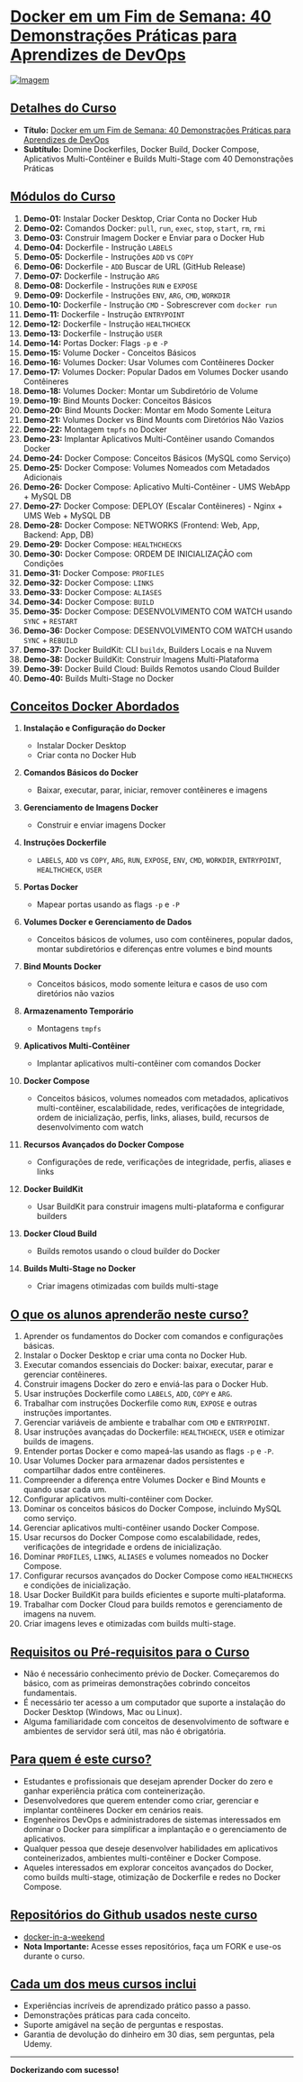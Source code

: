 # [Docker em um Fim de Semana: 40 Demonstrações Práticas para Aprendizes de DevOps](https://links.stacksimplify.com/docker-in-a-weekend-40-practical-demos-for-devops)

[![Imagem](docker-1.png "Docker em um Fim de Semana: 40 Demonstrações Práticas para Aprendizes de DevOps")](https://links.stacksimplify.com/docker-in-a-weekend-40-practical-demos-for-devops)

## [Detalhes do Curso](https://links.stacksimplify.com/docker-in-a-weekend-40-practical-demos-for-devops)
- **Título:** [Docker em um Fim de Semana: 40 Demonstrações Práticas para Aprendizes de DevOps](https://links.stacksimplify.com/docker-in-a-weekend-40-practical-demos-for-devops)
- **Subtítulo:** Domine Dockerfiles, Docker Build, Docker Compose, Aplicativos Multi-Contêiner e Builds Multi-Stage com 40 Demonstrações Práticas

## [Módulos do Curso](https://links.stacksimplify.com/docker-in-a-weekend-40-practical-demos-for-devops)
1. **Demo-01:** Instalar Docker Desktop, Criar Conta no Docker Hub
2. **Demo-02:** Comandos Docker: `pull`, `run`, `exec`, `stop`, `start`, `rm`, `rmi`
3. **Demo-03:** Construir Imagem Docker e Enviar para o Docker Hub
4. **Demo-04:** Dockerfile - Instrução `LABELS`
5. **Demo-05:** Dockerfile - Instruções `ADD` vs `COPY`
6. **Demo-06:** Dockerfile - `ADD` Buscar de URL (GitHub Release)
7. **Demo-07:** Dockerfile - Instrução `ARG`
8. **Demo-08:** Dockerfile - Instruções `RUN` e `EXPOSE`
9. **Demo-09:** Dockerfile - Instruções `ENV`, `ARG`, `CMD`, `WORKDIR`
10. **Demo-10:** Dockerfile - Instrução `CMD` - Sobrescrever com `docker run`
11. **Demo-11:** Dockerfile - Instrução `ENTRYPOINT`
12. **Demo-12:** Dockerfile - Instrução `HEALTHCHECK`
13. **Demo-13:** Dockerfile - Instrução `USER`
14. **Demo-14:** Portas Docker: Flags `-p` e `-P`
15. **Demo-15:** Volume Docker - Conceitos Básicos
16. **Demo-16:** Volumes Docker: Usar Volumes com Contêineres Docker
17. **Demo-17:** Volumes Docker: Popular Dados em Volumes Docker usando Contêineres
18. **Demo-18:** Volumes Docker: Montar um Subdiretório de Volume
19. **Demo-19:** Bind Mounts Docker: Conceitos Básicos
20. **Demo-20:** Bind Mounts Docker: Montar em Modo Somente Leitura
21. **Demo-21:** Volumes Docker vs Bind Mounts com Diretórios Não Vazios
22. **Demo-22:** Montagem `tmpfs` no Docker
23. **Demo-23:** Implantar Aplicativos Multi-Contêiner usando Comandos Docker
24. **Demo-24:** Docker Compose: Conceitos Básicos (MySQL como Serviço)
25. **Demo-25:** Docker Compose: Volumes Nomeados com Metadados Adicionais
26. **Demo-26:** Docker Compose: Aplicativo Multi-Contêiner - UMS WebApp + MySQL DB
27. **Demo-27:** Docker Compose: DEPLOY (Escalar Contêineres) - Nginx + UMS Web + MySQL DB
28. **Demo-28:** Docker Compose: NETWORKS (Frontend: Web, App, Backend: App, DB)
29. **Demo-29:** Docker Compose: `HEALTHCHECKS`
30. **Demo-30:** Docker Compose: ORDEM DE INICIALIZAÇÃO com Condições
31. **Demo-31:** Docker Compose: `PROFILES`
32. **Demo-32:** Docker Compose: `LINKS`
33. **Demo-33:** Docker Compose: `ALIASES`
34. **Demo-34:** Docker Compose: `BUILD`
35. **Demo-35:** Docker Compose: DESENVOLVIMENTO COM WATCH usando `SYNC` + `RESTART`
36. **Demo-36:** Docker Compose: DESENVOLVIMENTO COM WATCH usando `SYNC` + `REBUILD`
37. **Demo-37:** Docker BuildKit: CLI `buildx`, Builders Locais e na Nuvem
38. **Demo-38:** Docker BuildKit: Construir Imagens Multi-Plataforma
39. **Demo-39:** Docker Build Cloud: Builds Remotos usando Cloud Builder
40. **Demo-40:** Builds Multi-Stage no Docker

## [Conceitos Docker Abordados](https://links.stacksimplify.com/docker-in-a-weekend-40-practical-demos-for-devops)
1. **Instalação e Configuração do Docker**
   - Instalar Docker Desktop
   - Criar conta no Docker Hub

2. **Comandos Básicos do Docker**
   - Baixar, executar, parar, iniciar, remover contêineres e imagens

3. **Gerenciamento de Imagens Docker**
   - Construir e enviar imagens Docker

4. **Instruções Dockerfile**
   - `LABELS`, `ADD` vs `COPY`, `ARG`, `RUN`, `EXPOSE`, `ENV`, `CMD`, `WORKDIR`, `ENTRYPOINT`, `HEALTHCHECK`, `USER`

5. **Portas Docker**
   - Mapear portas usando as flags `-p` e `-P`

6. **Volumes Docker e Gerenciamento de Dados**
   - Conceitos básicos de volumes, uso com contêineres, popular dados, montar subdiretórios e diferenças entre volumes e bind mounts

7. **Bind Mounts Docker**
   - Conceitos básicos, modo somente leitura e casos de uso com diretórios não vazios

8. **Armazenamento Temporário**
   - Montagens `tmpfs`

9. **Aplicativos Multi-Contêiner**
   - Implantar aplicativos multi-contêiner com comandos Docker

10. **Docker Compose**
    - Conceitos básicos, volumes nomeados com metadados, aplicativos multi-contêiner, escalabilidade, redes, verificações de integridade, ordem de inicialização, perfis, links, aliases, build, recursos de desenvolvimento com watch

11. **Recursos Avançados do Docker Compose**
    - Configurações de rede, verificações de integridade, perfis, aliases e links

12. **Docker BuildKit**
    - Usar BuildKit para construir imagens multi-plataforma e configurar builders

13. **Docker Cloud Build**
    - Builds remotos usando o cloud builder do Docker

14. **Builds Multi-Stage no Docker**
    - Criar imagens otimizadas com builds multi-stage

## [O que os alunos aprenderão neste curso?](https://links.stacksimplify.com/docker-in-a-weekend-40-practical-demos-for-devops)
1. Aprender os fundamentos do Docker com comandos e configurações básicas.
2. Instalar o Docker Desktop e criar uma conta no Docker Hub.
3. Executar comandos essenciais do Docker: baixar, executar, parar e gerenciar contêineres.
4. Construir imagens Docker do zero e enviá-las para o Docker Hub.
5. Usar instruções Dockerfile como `LABELS`, `ADD`, `COPY` e `ARG`.
6. Trabalhar com instruções Dockerfile como `RUN`, `EXPOSE` e outras instruções importantes.
7. Gerenciar variáveis de ambiente e trabalhar com `CMD` e `ENTRYPOINT`.
8. Usar instruções avançadas do Dockerfile: `HEALTHCHECK`, `USER` e otimizar builds de imagens.
9. Entender portas Docker e como mapeá-las usando as flags `-p` e `-P`.
10. Usar Volumes Docker para armazenar dados persistentes e compartilhar dados entre contêineres.
11. Compreender a diferença entre Volumes Docker e Bind Mounts e quando usar cada um.
12. Configurar aplicativos multi-contêiner com Docker.
13. Dominar os conceitos básicos do Docker Compose, incluindo MySQL como serviço.
14. Gerenciar aplicativos multi-contêiner usando Docker Compose.
15. Usar recursos do Docker Compose como escalabilidade, redes, verificações de integridade e ordens de inicialização.
16. Dominar `PROFILES`, `LINKS`, `ALIASES` e volumes nomeados no Docker Compose.
17. Configurar recursos avançados do Docker Compose como `HEALTHCHECKS` e condições de inicialização.
18. Usar Docker BuildKit para builds eficientes e suporte multi-plataforma.
19. Trabalhar com Docker Cloud para builds remotos e gerenciamento de imagens na nuvem.
20. Criar imagens leves e otimizadas com builds multi-stage.

## [Requisitos ou Pré-requisitos para o Curso](https://links.stacksimplify.com/docker-in-a-weekend-40-practical-demos-for-devops)
- Não é necessário conhecimento prévio de Docker. Começaremos do básico, com as primeiras demonstrações cobrindo conceitos fundamentais.
- É necessário ter acesso a um computador que suporte a instalação do Docker Desktop (Windows, Mac ou Linux).
- Alguma familiaridade com conceitos de desenvolvimento de software e ambientes de servidor será útil, mas não é obrigatória.

## [Para quem é este curso?](https://links.stacksimplify.com/docker-in-a-weekend-40-practical-demos-for-devops)
- Estudantes e profissionais que desejam aprender Docker do zero e ganhar experiência prática com conteinerização.
- Desenvolvedores que querem entender como criar, gerenciar e implantar contêineres Docker em cenários reais.
- Engenheiros DevOps e administradores de sistemas interessados em dominar o Docker para simplificar a implantação e o gerenciamento de aplicativos.
- Qualquer pessoa que deseje desenvolver habilidades em aplicativos conteinerizados, ambientes multi-contêiner e Docker Compose.
- Aqueles interessados em explorar conceitos avançados do Docker, como builds multi-stage, otimização de Dockerfile e redes no Docker Compose.

## [Repositórios do Github usados neste curso](https://links.stacksimplify.com/docker-in-a-weekend-40-practical-demos-for-devops)
- [docker-in-a-weekend](https://github.com/stacksimplify/docker-in-a-weekend)
- **Nota Importante:** Acesse esses repositórios, faça um FORK e use-os durante o curso.

## [Cada um dos meus cursos inclui](https://links.stacksimplify.com/docker-in-a-weekend-40-practical-demos-for-devops)
- Experiências incríveis de aprendizado prático passo a passo.
- Demonstrações práticas para cada conceito.
- Suporte amigável na seção de perguntas e respostas.
- Garantia de devolução do dinheiro em 30 dias, sem perguntas, pela Udemy.

---
**Dockerizando com sucesso!**